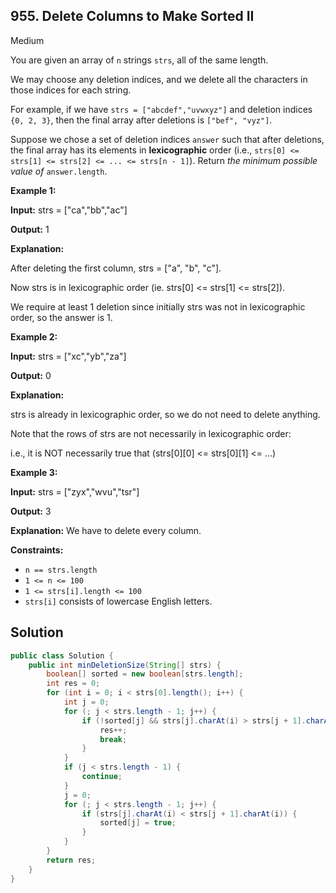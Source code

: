 ## 955\. Delete Columns to Make Sorted II

Medium

You are given an array of `n` strings `strs`, all of the same length.

We may choose any deletion indices, and we delete all the characters in those indices for each string.

For example, if we have `strs = ["abcdef","uvwxyz"]` and deletion indices `{0, 2, 3}`, then the final array after deletions is `["bef", "vyz"]`.

Suppose we chose a set of deletion indices `answer` such that after deletions, the final array has its elements in **lexicographic** order (i.e., `strs[0] <= strs[1] <= strs[2] <= ... <= strs[n - 1]`). Return _the minimum possible value of_ `answer.length`.

**Example 1:**

**Input:** strs = ["ca","bb","ac"]

**Output:** 1

**Explanation:**

After deleting the first column, strs = ["a", "b", "c"].

Now strs is in lexicographic order (ie. strs[0] <= strs[1] <= strs[2]).

We require at least 1 deletion since initially strs was not in lexicographic order, so the answer is 1.

**Example 2:**

**Input:** strs = ["xc","yb","za"]

**Output:** 0

**Explanation:**

strs is already in lexicographic order, so we do not need to delete anything.

Note that the rows of strs are not necessarily in lexicographic order:

i.e., it is NOT necessarily true that (strs[0][0] <= strs[0][1] <= ...)

**Example 3:**

**Input:** strs = ["zyx","wvu","tsr"]

**Output:** 3

**Explanation:** We have to delete every column.

**Constraints:**

*   `n == strs.length`
*   `1 <= n <= 100`
*   `1 <= strs[i].length <= 100`
*   `strs[i]` consists of lowercase English letters.

## Solution

```java
public class Solution {
    public int minDeletionSize(String[] strs) {
        boolean[] sorted = new boolean[strs.length];
        int res = 0;
        for (int i = 0; i < strs[0].length(); i++) {
            int j = 0;
            for (; j < strs.length - 1; j++) {
                if (!sorted[j] && strs[j].charAt(i) > strs[j + 1].charAt(i)) {
                    res++;
                    break;
                }
            }
            if (j < strs.length - 1) {
                continue;
            }
            j = 0;
            for (; j < strs.length - 1; j++) {
                if (strs[j].charAt(i) < strs[j + 1].charAt(i)) {
                    sorted[j] = true;
                }
            }
        }
        return res;
    }
}
```